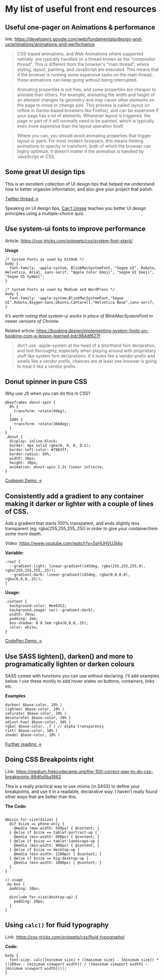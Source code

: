 # My list of useful front end resources

## Useful one-pager on Animations & performance

link: https://developers.google.com/web/fundamentals/design-and-ux/animations/animations-and-performance

>CSS-based animations, and Web Animations where supported natively, are typically handled on a thread known as the "compositor thread". This is different from the browser's "main thread", where styling, layout, painting, and JavaScript are executed. This means that if the browser is running some expensive tasks on the main thread, these animations can keep going without being interrupted.

>Animating properties is not free, and some properties are cheaper to animate than others. For example, animating the width and height of an element changes its geometry and may cause other elements on the page to move or change size. This process is called layout (or reflow in Gecko-based browsers like Firefox), and can be expensive if your page has a lot of elements. Whenever layout is triggered, the page or part of it will normally need to be painted, which is typically even more expensive than the layout operation itself.

>Where you can, you should avoid animating properties that trigger layout or paint. For most modern browsers, this means limiting animations to opacity or transform, both of which the browser can highly optimize; it doesn’t matter if the animation is handled by JavaScript or CSS.

## Some great UI design tips
This is an excellent collection of UI design tips that helped me understand how to better organise information, and also give your project that polish.

[Twitter thread →](https://twitter.com/i/moments/994601867987619840?s=13)

Speaking on UI design tips, [Can't Unsee](https://cantunsee.space/) teaches you better UI design principles using a multiple-choice quiz.

## Use system-ui fonts to improve performance

Article: https://css-tricks.com/snippets/css/system-font-stack/

**Usage**

```
/* System Fonts as used by GitHub */
body {
  font-family: -apple-system, BlinkMacSystemFont, "Segoe UI", Roboto, Helvetica, Arial, sans-serif, "Apple Color Emoji", "Segoe UI Emoji", "Segoe UI Symbol";
}

/* System Fonts as used by Medium and WordPress */
body {
  font-family: -apple-system,BlinkMacSystemFont,"Segoe UI",Roboto,Oxygen-Sans,Ubuntu,Cantarell,"Helvetica Neue",sans-serif;
}
```
*It’s worth noting that system-ui works in place of BlinkMacSystemFont in newer versions of Chrome.*

Related article: https://booking.design/implementing-system-fonts-on-booking-com-a-lesson-learned-bdc984df627f

> don’t use -apple-system at the head of a shorthand font declaration, and test thoroughly, especially when playing around with proprietary stuff like system font declarations. If it looks like a vendor prefix and smells like a vendor prefix, chances are at least one browser is going to treat it like a vendor prefix.

## Donut spinner in pure CSS

Why use JS when you can do this in CSS?

```
@keyframes donut-spin {
  0% {
    transform: rotate(0deg);
  }
  100% {
    transform: rotate(360deg);
  }
}
.donut {
  display: inline-block;
  border: 4px solid rgba(0, 0, 0, 0.1);
  border-left-color: #7983ff;
  border-radius: 50%;
  width: 30px;
  height: 30px;
  animation: donut-spin 1.2s linear infinite;
}

```
[Codepen Demo →](https://codepen.io/pen/?&editable=true)

## Consistently add a gradient to any container making it darker or lighter with a couple of lines of CSS. 

Add a gradient that starts 100% transparent, and ends slightly less transparent (eg: rgba(255,255,255,.25))  in order to give your container/item some more depth. 

Video: https://www.youtube.com/watch?v=5sHUHVU3I4g

**Variable:**
```
:root {
  --gradient-light: linear-gradient(145deg, rgba(255,255,255,0), rgba(255,255,255,.25));
  --gradient-dark: linear-gradient(145deg, rgba(0,0,0,0), rgba(0,0,0,.25));
}
```
**Usage:**
```
.content {
  background-color: #ee6352;
  background-image: var(--gradient-dark);
  width: 70vw;
  padding: 3em;
  box-shadow: 0 0 3em rgba(0,0,0,.15);
  color: white;
}
```
[CodePen Demo →](https://codepen.io/kevinpowell/pen/21f2833aa4a9c6929d5dc6404dcd1e75) 

## Use SASS lighten(), darken() and more to programatically lighten or darken colours 

SASS comes with functions you can use without declaring. I'll add examples below. I use these mostly to add hover states on buttons, containers, links etc. 

**Examples**

```
darken( $base-color, 10% )
lighten( $base-color, 10% )
saturate( $base-color, 20% )
desaturate( $base-color, 20% )
adjust-hue( $base-color, 20% )
rgba( $base-color, .7 ) // alpha transparency
tint( $base-color, 10% )
shade( $base-color, 10% )
```

[Further reading →](https://robots.thoughtbot.com/controlling-color-with-sass-color-functions)



## Doing CSS Breakpoints right

Link: https://medium.freecodecamp.org/the-100-correct-way-to-do-css-breakpoints-88d6a5ba1862

This is a really practical way to use mixins (in SASS) to define your breakpoints, and use it in a readable, declarative way. I haven't really found other ways that are better than this. 


**The Code:**
```

@mixin for-size($size) {
  @if $size == phone-only {
    @media (max-width: 599px) { @content; }
  } @else if $size == tablet-portrait-up {
    @media (min-width: 600px) { @content; }
  } @else if $size == tablet-landscape-up {
    @media (min-width: 900px) { @content; }
  } @else if $size == desktop-up {
    @media (min-width: 1200px) { @content; }
  } @else if $size == big-desktop-up {
    @media (min-width: 1800px) { @content; }
  }
}

// usage
.my-box {
  padding: 10px;
  
  @include for-size(desktop-up) {
    padding: 20px;
  }
}
```

## Using `calc()` for fluid typography

Link: https://css-tricks.com/snippets/css/fluid-typography/

**Code:**
```
body {
  font-size: calc([minimum size] + ([maximum size] - [minimum size]) * ((100vw - [minimum viewport width]) / ([maximum viewport width] - [minimum viewport width])));
}
```
